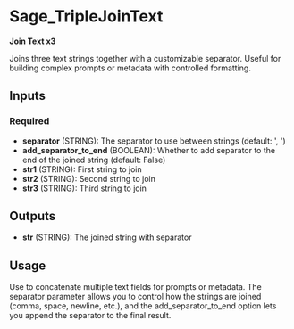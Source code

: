 # Sage_TripleJoinText

**Join Text x3**

Joins three text strings together with a customizable separator. Useful for building complex prompts or metadata with controlled formatting.

## Inputs

### Required

- **separator** (STRING): The separator to use between strings (default: ', ')
- **add_separator_to_end** (BOOLEAN): Whether to add separator to the end of the joined string (default: False)
- **str1** (STRING): First string to join
- **str2** (STRING): Second string to join
- **str3** (STRING): Third string to join

## Outputs

- **str** (STRING): The joined string with separator

## Usage

Use to concatenate multiple text fields for prompts or metadata. The separator parameter allows you to control how the strings are joined (comma, space, newline, etc.), and the add_separator_to_end option lets you append the separator to the final result.
